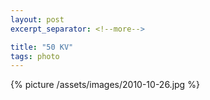 ```yaml
---
layout: post
excerpt_separator: <!--more-->

title: "50 KV"
tags: photo
---
```


{% picture /assets/images/2010-10-26.jpg %}
<!--more-->